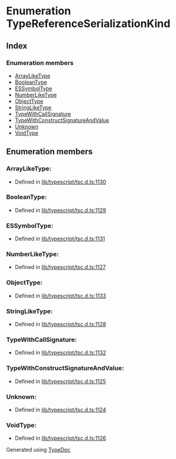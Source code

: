 # Enumeration TypeReferenceSerializationKind


## Index

### Enumeration members
* [ArrayLikeType](ts.typereferenceserializationkind.md#arrayliketype)
* [BooleanType](ts.typereferenceserializationkind.md#booleantype)
* [ESSymbolType](ts.typereferenceserializationkind.md#essymboltype)
* [NumberLikeType](ts.typereferenceserializationkind.md#numberliketype)
* [ObjectType](ts.typereferenceserializationkind.md#objecttype)
* [StringLikeType](ts.typereferenceserializationkind.md#stringliketype)
* [TypeWithCallSignature](ts.typereferenceserializationkind.md#typewithcallsignature)
* [TypeWithConstructSignatureAndValue](ts.typereferenceserializationkind.md#typewithconstructsignatureandvalue)
* [Unknown](ts.typereferenceserializationkind.md#unknown)
* [VoidType](ts.typereferenceserializationkind.md#voidtype)

## Enumeration members

### ArrayLikeType: 

* Defined in [lib/typescript/tsc.d.ts:1130](https://github.com/kimamula/typedoc/blob/HEAD/src/lib/typescript/tsc.d.ts#L1130)


### BooleanType: 

* Defined in [lib/typescript/tsc.d.ts:1129](https://github.com/kimamula/typedoc/blob/HEAD/src/lib/typescript/tsc.d.ts#L1129)


### ESSymbolType: 

* Defined in [lib/typescript/tsc.d.ts:1131](https://github.com/kimamula/typedoc/blob/HEAD/src/lib/typescript/tsc.d.ts#L1131)


### NumberLikeType: 

* Defined in [lib/typescript/tsc.d.ts:1127](https://github.com/kimamula/typedoc/blob/HEAD/src/lib/typescript/tsc.d.ts#L1127)


### ObjectType: 

* Defined in [lib/typescript/tsc.d.ts:1133](https://github.com/kimamula/typedoc/blob/HEAD/src/lib/typescript/tsc.d.ts#L1133)


### StringLikeType: 

* Defined in [lib/typescript/tsc.d.ts:1128](https://github.com/kimamula/typedoc/blob/HEAD/src/lib/typescript/tsc.d.ts#L1128)


### TypeWithCallSignature: 

* Defined in [lib/typescript/tsc.d.ts:1132](https://github.com/kimamula/typedoc/blob/HEAD/src/lib/typescript/tsc.d.ts#L1132)


### TypeWithConstructSignatureAndValue: 

* Defined in [lib/typescript/tsc.d.ts:1125](https://github.com/kimamula/typedoc/blob/HEAD/src/lib/typescript/tsc.d.ts#L1125)


### Unknown: 

* Defined in [lib/typescript/tsc.d.ts:1124](https://github.com/kimamula/typedoc/blob/HEAD/src/lib/typescript/tsc.d.ts#L1124)


### VoidType: 

* Defined in [lib/typescript/tsc.d.ts:1126](https://github.com/kimamula/typedoc/blob/HEAD/src/lib/typescript/tsc.d.ts#L1126)



Generated using [TypeDoc](http://typedoc.io)
